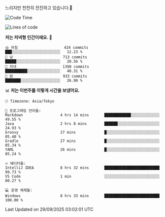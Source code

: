 느리지만 천천히 전진하고 있습니다.🐢

<!--START_SECTION:waka-->
![Code Time](http://img.shields.io/badge/Code%20Time-1%2C677%20hrs%206%20mins-blue)

![Lines of code](https://img.shields.io/badge/%EC%A0%80%EB%8A%94%20%EC%97%AC%ED%83%9C%EA%B9%8C%EC%A7%80%20-942.4%20thousand%20%EC%A4%84%EC%9D%98%20%EC%BD%94%EB%93%9C%EB%A5%BC%20%EC%9E%91%EC%84%B1%ED%96%88%EC%96%B4%EC%9A%94.-blue)

**저는 저녁형 인간이에요. 🦉** 

```text
🌞 아침                     424 commits         ███░░░░░░░░░░░░░░░░░░░░░░   12.23 % 
🌆 낮　                     713 commits         █████░░░░░░░░░░░░░░░░░░░░   20.56 % 
🌃 저녁                     1398 commits        ██████████░░░░░░░░░░░░░░░   40.31 % 
🌙 밤　                     933 commits         ███████░░░░░░░░░░░░░░░░░░   26.90 % 
```


📊 **저는 이번주를 이렇게 시간을 보냈어요.** 

```text
🕑︎ Timezone: Asia/Tokyo

💬 프로그래밍 언어들: 
Markdown                 4 hrs 14 mins       ████████████░░░░░░░░░░░░░   49.55 % 
Java                     2 hrs 8 mins        ██████░░░░░░░░░░░░░░░░░░░   24.93 % 
Groovy                   27 mins             █░░░░░░░░░░░░░░░░░░░░░░░░   05.40 % 
Gradle                   27 mins             █░░░░░░░░░░░░░░░░░░░░░░░░   05.34 % 
YAML                     26 mins             █░░░░░░░░░░░░░░░░░░░░░░░░   05.24 % 

🔥 에디터들: 
IntelliJ IDEA            8 hrs 32 mins       █████████████████████████   99.73 % 
VS Code                  1 min               ░░░░░░░░░░░░░░░░░░░░░░░░░   00.27 % 

💻 운영 체제들: 
Windows                  8 hrs 33 mins       █████████████████████████   100.00 % 
```


 Last Updated on 29/09/2025 03:02:01 UTC
<!--END_SECTION:waka-->
